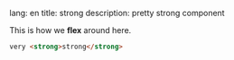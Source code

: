 lang: en
title: strong
description: pretty strong component

This is how we **flex** around here.

```html
very <strong>strong</strong>
```
